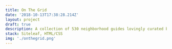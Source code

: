 ```yaml
---
title: On The Grid
date: '2018-10-13T17:38:28.214Z'
layout: project
draft: true
description: A collection of 530 neighborhood guides lovingly curated by local creatives in 107 cities around the world.
stack: Siteleaf, HTML/CSS
img: './onthegrid.png'
---
```

